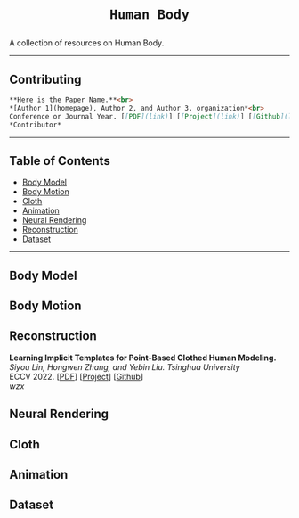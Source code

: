 # <p align=center>`Human Body`</p>
A collection of resources on Human Body.

------

## Contributing
``` markdown
**Here is the Paper Name.**<br>
*[Author 1](homepage), Author 2, and Author 3. organization*<br>
Conference or Journal Year. [[PDF](link)] [[Project](link)] [[Github](link)] [[Video](link)] [[Data](link)]
*Contributor*
```
------

## Table of Contents

- [Body Model](#Body-Model)
- [Body Motion](#Body-Motion)
- [Cloth](#Cloth)
- [Animation](#Cloth)
- [Neural Rendering](#Neural-Rendering)
- [Reconstruction](#Reconstruction)
- [Dataset](#Dataset)
------
## Body Model 

## Body Motion

## Reconstruction

**Learning Implicit Templates for Point-Based Clothed Human Modeling.**<br>
*Siyou Lin, Hongwen Zhang, and Yebin Liu. Tsinghua University*<br>
ECCV 2022. [[PDF](https://www.ecva.net/papers/eccv_2022/papers_ECCV/papers/136630211.pdf)] [[Project](https://jsnln.github.io/fite/index.html)] [[Github](https://github.com/jsnln/fite)] <br>
*wzx*

## Neural Rendering

## Cloth

## Animation

## Dataset

